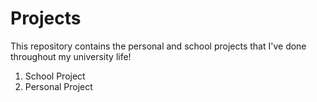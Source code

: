 # Projects
This repository contains the personal and school projects that I've done throughout my university life!

1. School Project
2. Personal Project
